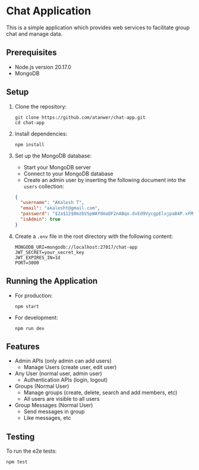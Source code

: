 # Chat Application

This is a simple application which provides web services to facilitate group chat and manage data.

## Prerequisites

- Node.js version 20.17.0
- MongoDB

## Setup

1. Clone the repository:

   ```
   git clone https://github.com/atanwer/chat-app.git
   cd chat-app
   ```

2. Install dependencies:

   ```
   npm install
   ```

3. Set up the MongoDB database:

   - Start your MongoDB server
   - Connect to your MongoDB database
   - Create an admin user by inserting the following document into the `users` collection:

   ```json
   {
     "username": "AKalesh T",
     "email": "akalesht@gmail.com",
     "password": "$2a$12$0mzbVSpWAY8maDF2nABqo.dvEd9VycgpElxjpaB4P.xFM2XSWwbrG", // password is akaleshT for admin
     "isAdmin": true
   }
   ```

4. Create a `.env` file in the root directory with the following content:
   ```
   MONGODB_URI=mongodb://localhost:27017/chat-app
   JWT_SECRET=your_secret_key
   JWT_EXPIRES_IN=1d
   PORT=3000
   ```

## Running the Application

- For production:

  ```
  npm start
  ```

- For development:
  ```
  npm run dev
  ```

## Features

- Admin APIs (only admin can add users)
  - Manage Users (create user, edit user)
- Any User (normal user, admin user)
  - Authentication APIs (login, logout)
- Groups (Normal User)
  - Manage groups (create, delete, search and add members, etc)
  - All users are visible to all users
- Group Messages (Normal User)
  - Send messages in group
  - Like messages, etc

## Testing

To run the e2e tests:

```
npm test
```
